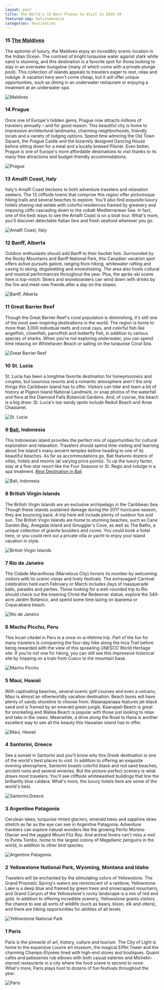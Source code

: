 ```yaml
---
layout: post
title: The World's 15 Best Places to Visit in 2018-19
featured-img: baliindonesia
categories: destination
---
```


### 15 [The Maldives](https://firstravelers.com/destination/maldives.html "Maldives")
The epitome of luxury, the Maldives enjoy an incredibly scenic location in the Indian Ocean. The contrast of bright turquoise water against stark white sand is stunning, and this destination is a favorite spot for those looking to stay in an overwater bungalow (many of which come with a private plunge pool). This collection of islands appeals to travelers eager to rest, relax and indulge. A vacation here won't come cheap, but it will offer unique opportunities, such as dining in an underwater restaurant or enjoying a treatment at an underwater spa.

![Maldives][Maldives]

### 14 Prague
Once one of Europe's hidden gems, Prague now attracts millions of travelers annually – and for good reason. This beautiful city is home to impressive architectural landmarks, charming neighborhoods, friendly locals and a variety of lodging options. Spend time admiring the Old Town Square, the Prague Castle and the bizarrely designed Dancing House before sitting down for a meal and a locally brewed Pilsner. Even better, Prague is one of Europe's more affordable destinations to visit thanks to its many free attractions and budget-friendly accommodations. 

![Prague][Prague]

### 13 Amalfi Coast, Italy
Italy's Amalfi Coast beckons to both adventure travelers and relaxation seekers. The 13 cliffside towns that comprise this region offer picturesque hiking trails and several beaches to explore. You'll also find exquisite luxury hotels sharing real estate with colorful residences framed by greenery and imposing cliffs cascading down to the cobalt Mediterranean Sea. In fact, one of the best ways to see the Amalfi Coast is on a boat tour. What's more, you'll discover delectable Italian fare and fresh seafood wherever you go.

![Amalfi Coast, Italy][Amalfi]

### 12 Banff, Alberta
Outdoor enthusiasts should add Banff to their bucket lists. Surrounded by the Rocky Mountains and Banff National Park, this Canadian vacation spot offers active pursuits galore, ranging from hiking, whitewater rafting and caving to skiing, dogsledding and snowshoeing. The area also hosts cultural and musical performances throughout the year. Plus, the après-ski scene here is top-notch: Skiers and snowboarders can wind down with drinks by the fire and meet new friends after a day on the slopes.

![Banff, Alberta][Banff]

### 11 Great Barrier Reef
Though the Great Barrier Reef's coral population is diminishing, it's still one of the most awe-inspiring destinations in the world. The region is home to more than 3,000 individual reefs and coral cays, and colorful fish like angelfish, clownfish, parrotfish and butterfly fish, in addition to various species of sharks. When you're not exploring underwater, you can spend time relaxing on Whitehaven Beach or sailing on the turquoise Coral Sea.

![Great Barrier Reef][Great]

### 10 St. Lucia
St. Lucia has been a longtime favorite destination for honeymooners and couples, but luxurious resorts and a romantic atmosphere aren't the only things this Caribbean island has to offer. Visitors can hike and learn a bit of history at Pigeon Island National Landmark, or snap photos of the waterfall and flora at the Diamond Falls Botanical Gardens. And, of course, the beach is a big draw: St. Lucia's top sandy spots include Reduit Beach and Anse Chastanet.

![St. Lucia][Lucia]

### 9 [Bali](https://firstravelers.com/destination/bali-is-wonderful-island.html "Bali"), Indonesia
This Indonesian island provides the perfect mix of opportunities for cultural exploration and relaxation. Travelers should spend time visiting and learning about the island's many ancient temples before heading to one of its beautiful beaches. As far as accommodations go, Bali features dozens of villas, hotels and resorts (at varying price points). To up the luxury factor, stay at a five-star resort like the Four Seasons or St. Regis and indulge in a spa treatment. [Best Destination in Bali](https://firstravelers.com/destination/14-of-the-best-in-bali.html "Best Destination in Bali")

![Bali, Indonesia][Baliindonesia]

### 8 British Virgin Islands
The British Virgin Islands are an exclusive archipelago in the Caribbean Sea. Though these islands sustained damage during the 2017 hurricane season, they are bouncing back. A trip here will include plenty of outdoor fun and sun. The British Virgin Islands are home to stunning beaches, such as Cane Garden Bay, Anegada Island and Smuggler's Cove, as well as The Baths, a unique collection of granite boulders and coves. You could book a hotel here, or you could rent out a private villa or yacht to enjoy your island vacation in style.

![British Virgin Islands][British]

### 7 Rio de Janeiro
The Cidade Maravilhosa (Marvelous City) honors its moniker by welcoming visitors with its scenic vistas and lively festivals. The extravagant Carnival celebration held each February or March includes days of masquerade balls, parades and parties. Those looking for a well-rounded trip to Rio should check out the towering Christ the Redeemer statue, explore the 340-acre Jardim Botânico, and spend some time lazing on Ipanema or Copacabana beach.

![Rio de Janeiro][Rio]

### 6 Machu Picchu, Peru
This Incan citadel in Peru is a once-in-a-lifetime trip. Part of the fun for many travelers is conquering the four-day hike along the Inca Trail before being rewarded with the view of this sprawling UNESCO World Heritage site. If you're not one for hiking, you can still see this impressive historical site by hopping on a train from Cusco to the mountain base.

![Machu Picchu][Machu]

### 5 Maui, Hawaii
With captivating beaches, several scenic golf courses and even a volcano, Maui is almost an otherworldly vacation destination. Beach bums will have plenty of sandy shoreline to choose from: Waianapanapa features jet-black sand and is framed by an emerald green jungle, Kaanapali Beach is great for snorkeling and Wailea Beach is popular with those just looking to relax and take in the views. Meanwhile, a drive along the Road to Hana is another excellent way to see all the beauty this Hawaiian island has to offer.

![Maui, Hawaii][Maui]

### 4 Santorini, Greece
See a sunset in Santorini and you'll know why this Greek destination is one of the world's best places to visit. In addition to offering an exquisite evening atmosphere, Santorini boasts colorful black and red sand beaches, ancient ruins and several wineries. But the picture-perfect scenery is what draws most travelers: You'll see cliffside whitewashed buildings that line the brilliantly blue caldera. What's more, the luxury hotels here are some of the world's best.

![Santorini,Greece][Santorini]

### 3 Argentine Patagonia
Cerulean lakes, turquoise-tinted glaciers, emerald trees and sapphire skies stretch as far as the eye can see in Argentine Patagonia. Adventure travelers can explore natural wonders like the growing Perito Moreno Glacier and the jagged Mount Fitz Roy. And animal lovers can't miss a visit to Punta Tombo, home to the largest colony of Magellanic penguins in the world, in addition to other bird species.

![Argentine Patagonia][Argentine]

### 2 Yellowstone National Park, Wyoming, Montana and Idaho
Travelers will be enchanted by the stimulating colors of Yellowstone. The Grand Prismatic Spring's waters are reminiscent of a rainbow, Yellowstone Lake is a deep blue and framed by green trees and snowcapped mountains, and Grand Canyon of the Yellowstone's rocky landscape is a mix of red and gold. In addition to offering incredible scenery, Yellowstone grants visitors the chance to see all sorts of wildlife (such as bears, bison, elk and otters), and there are hiking opportunities for abilities of all levels

![Yellowstone National Park][Yellowstone]

### 1 Paris
Paris is the pinnacle of art, history, culture and tourism. The City of Light is home to the expansive Louvre art museum, the magical Eiffel Tower and the charming Champs-Élysées lined with high-end stores and boutiques. Quaint cafes and patisseries rub elbows with both casual eateries and Michelin-starred restaurants in a city where the food scene is second to none. What's more, Paris plays host to dozens of fun festivals throughout the year.

![Paris][Paris]

[Paris]: https://firstravelers.com/assets/img/posts/paris.jpg "Paris"
[Yellowstone]: https://firstravelers.com/assets/img/posts/yellowstone.jpg "Yellowstone National Park"
[Argentine]: https://firstravelers.com/assets/img/posts/argentine.jpg "Argentine Patagonia"
[Santorini]: https://firstravelers.com/assets/img/posts/santorini.jpg "Santorini,Greece"
[Maui]: https://firstravelers.com/assets/img/posts/maui.jpg "Maui, Hawaii"
[Machu]: https://firstravelers.com/assets/img/posts/machu.jpg "Machu Picchu"
[Rio]: https://firstravelers.com/assets/img/posts/rio.jpg "Rio de Janeiro"
[British]: https://firstravelers.com/assets/img/posts/british.jpg "British Virgin Islands"
[Baliindonesia]: https://firstravelers.com/assets/img/posts/baliindonesia.jpg "Bali Indonesia"
[Lucia]: https://firstravelers.com/assets/img/posts/lucia.jpg "St. Lucia"
[Great]: https://firstravelers.com/assets/img/posts/great.jpg "Great Barrier Rief"
[Banff]: https://firstravelers.com/assets/img/posts/banff.jpg "Banff, Alberta"
[Amalfi]: https://firstravelers.com/assets/img/posts/amalfy.jpg "Amalfi Coast, Italy"
[Prague]: https://firstravelers.com/assets/img/posts/prague.jpg "Prague"
[Maldives]: https://firstravelers.com/assets/img/posts/maldives.jpg "Maldives"




